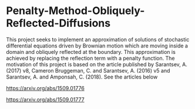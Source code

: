 # Penalty-Method-Obliquely-Reflected-Diffusions

This project seeks to implement an approximation of solutions of stochastic differential equations
driven by Brownian motion which are moving inside a domain and obliquely reflected at the boundary. This approximation is achieved by replacing the reflection term with a penalty function.  The motivation of this project is based on the article published by Sarantsev, A. (2017) v8, Cameron Bruggeman, C. and  Sarantsev, A. (2016) v5  and Sarantsev, A. and Amponsah, C. (2018).  See the articles below

https://arxiv.org/abs/1509.01776

https://arxiv.org/abs/1509.01777

